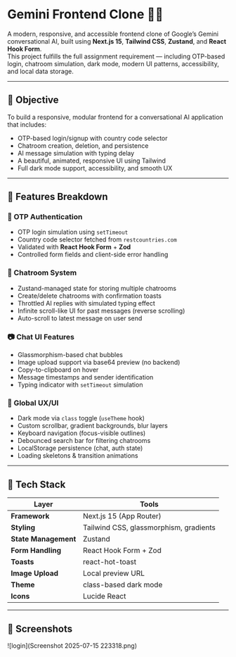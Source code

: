 # Gemini Frontend Clone 💬✨

A modern, responsive, and accessible frontend clone of Google’s Gemini conversational AI, built using **Next.js 15**, **Tailwind CSS**, **Zustand**, and **React Hook Form**.  
This project fulfills the full assignment requirement — including OTP-based login, chatroom simulation, dark mode, modern UI patterns, accessibility, and local data storage.

---

## 📌 Objective

To build a responsive, modular frontend for a conversational AI application that includes:

- OTP-based login/signup with country code selector
- Chatroom creation, deletion, and persistence
- AI message simulation with typing delay
- A beautiful, animated, responsive UI using Tailwind
- Full dark mode support, accessibility, and smooth UX

---

## 🚀 Features Breakdown

### 🔐 OTP Authentication
- OTP login simulation using `setTimeout`
- Country code selector fetched from `restcountries.com`
- Validated with **React Hook Form** + **Zod**
- Controlled form fields and client-side error handling

### 💬 Chatroom System
- Zustand-managed state for storing multiple chatrooms
- Create/delete chatrooms with confirmation toasts
- Throttled AI replies with simulated typing effect
- Infinite scroll-like UI for past messages (reverse scrolling)
- Auto-scroll to latest message on user send

### 📷 Chat UI Features
- Glassmorphism-based chat bubbles
- Image upload support via base64 preview (no backend)
- Copy-to-clipboard on hover
- Message timestamps and sender identification
- Typing indicator with `setTimeout` simulation

### 🌙 Global UX/UI
- Dark mode via `class` toggle (`useTheme` hook)
- Custom scrollbar, gradient backgrounds, blur layers
- Keyboard navigation (focus-visible outlines)
- Debounced search bar for filtering chatrooms
- LocalStorage persistence (chat, auth state)
- Loading skeletons & transition animations

---

## 🧰 Tech Stack

| Layer | Tools |
|-------|-------|
| **Framework** | Next.js 15 (App Router) |
| **Styling** | Tailwind CSS, glassmorphism, gradients |
| **State Management** | Zustand |
| **Form Handling** | React Hook Form + Zod |
| **Toasts** | react-hot-toast |
| **Image Upload** | Local preview URL |
| **Theme** | class-based dark mode |
| **Icons** | Lucide React |

---

## 📸 Screenshots

![login](Screenshot 2025-07-15 223318.png)

